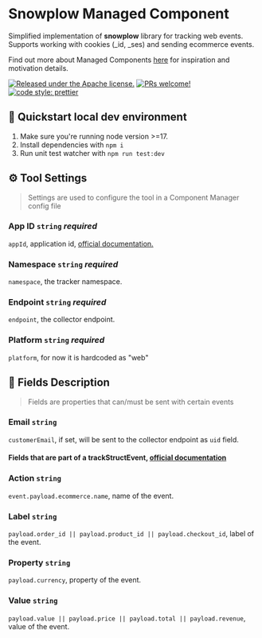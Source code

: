 # Snowplow Managed Component

Simplified implementation of **snowplow** library for tracking web events.
<br>Supports working with cookies (_id, _ses) and sending ecommerce events.

Find out more about Managed Components [here](https://blog.cloudflare.com/zaraz-open-source-managed-components-and-webcm/) for inspiration and motivation details.

[![Released under the Apache license.](https://img.shields.io/badge/license-apache-blue.svg)](./LICENSE)
[![PRs welcome!](https://img.shields.io/badge/PRs-welcome-brightgreen.svg)](./CONTRIBUTING.md)
[![code style: prettier](https://img.shields.io/badge/code_style-prettier-ff69b4.svg?style=flat-square)](https://github.com/prettier/prettier)

## 🚀 Quickstart local dev environment

1. Make sure you're running node version >=17.
2. Install dependencies with `npm i`
3. Run unit test watcher with `npm run test:dev`

## ⚙️ Tool Settings

> Settings are used to configure the tool in a Component Manager config file

### App ID `string` _required_

`appId`, application id, [official documentation.](https://docs.snowplow.io/docs/collecting-data/collecting-from-own-applications/javascript-trackers/browser-tracker/browser-tracker-v3-reference/tracker-setup/initialization-options/#setting-the-application-id)

### Namespace `string` _required_

`namespace`, the tracker namespace.

### Endpoint `string` _required_

`endpoint`, the collector endpoint.

### Platform `string` _required_

`platform`, for now it is hardcoded as "web"



## 🧱 Fields Description

> Fields are properties that can/must be sent with certain events

### Email `string`

`customerEmail`, if set, will be sent to the collector endpoint as `uid` field.

#### Fields that are part of a trackStructEvent, [official documentation](https://docs.snowplow.io/docs/collecting-data/collecting-from-own-applications/javascript-trackers/javascript-tracker/javascript-tracker-v2/tracking-specific-events/#trackstructevent)

### Action `string`

`event.payload.ecommerce.name`, name of the event.

### Label `string`

`payload.order_id || payload.product_id || payload.checkout_id`, label of the event.

### Property `string`

`payload.currency`, property of the event.

### Value `string`

`payload.value || payload.price || payload.total || payload.revenue`, value of the event.



